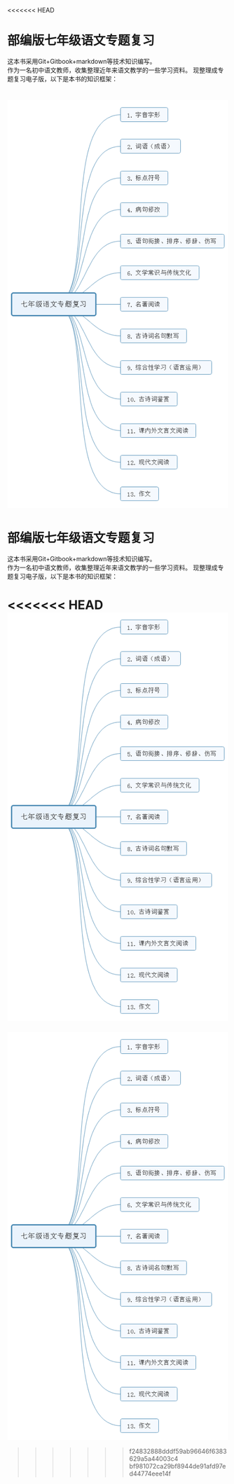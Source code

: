 <<<<<<< HEAD
# 部编版七年级语文专题复习

这本书采用Git+Gitbook+markdown等技术知识编写。<br>作为一名初中语文教师，收集整理近年来语文教学的一些学习资料。
现整理成专题复习电子版，以下是本书的知识框架：

![](img/tree001.png)
=======
# 部编版七年级语文专题复习

这本书采用Git+Gitbook+markdown等技术知识编写。<br>作为一名初中语文教师，收集整理近年来语文教学的一些学习资料。
现整理成专题复习电子版，以下是本书的知识框架：

<<<<<<< HEAD
![](img/tree001.png)
=======
![](img/tree001.png)
>>>>>>> f24832888dddf59ab96646f6383629a5a44003c4
>>>>>>> bf981072ca29bf8944de91afd97ed44774eee14f
